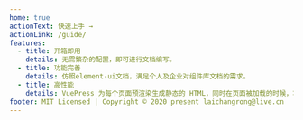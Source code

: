 ```yaml
---
home: true
actionText: 快速上手 →
actionLink: /guide/
features:
  - title: 开箱即用
    details: 无需繁杂的配置，即可进行文档编写。
  - title: 功能完善
    details: 仿照element-ui文档，满足个人及企业对组件库文档的需求。
  - title: 高性能
    details: VuePress 为每个页面预渲染生成静态的 HTML，同时在页面被加载的时候，将作为 SPA 运行。
footer: MIT Licensed | Copyright © 2020 present laichangrong@live.cn
---
```

